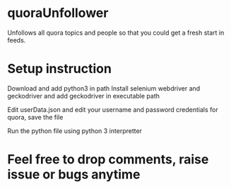 # quoraUnfollower
Unfollows all quora topics and people so that you could get a fresh start in feeds.

# Setup instruction
Download and add python3 in path
Install selenium webdriver and geckodriver and add geckodriver in executable path

Edit userData.json and edit your username and password credentials for quora, save the file

Run the python file using python 3 interpretter


# Feel free to drop comments, raise issue or bugs anytime
